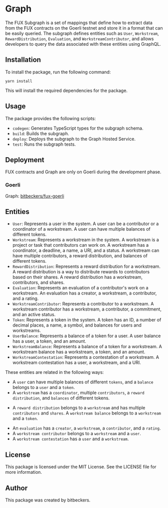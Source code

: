 # Graph

The FUX Subgraph is a set of mappings that define how to extract data from the FUX contracts on the Goerli testnet and store it in a format that can be easily queried. The subgraph defines entities such as `User`, `Workstream`, `RewardDistribution`, `Evaluation`, and `WorkstreamContributor`, and allows developers to query the data associated with these entities using GraphQL.

## Installation

To install the package, run the following command:

`yarn install`

This will install the required dependencies for the package.

## Usage

The package provides the following scripts:

- `codegen`: Generates TypeScript types for the subgraph schema.
- `build`: Builds the subgraph.
- `deploy`: Deploys the subgraph to the Graph Hosted Service.
- `test`: Runs the subgraph tests.

## Deployment

FUX contracts and Graph are only on Goerli during the development phase.

### Goerli

Graph: [bitbeckers/fux-goerli](https://thegraph.com/hosted-service/subgraph/bitbeckers/fux-goerli)

## Entities

- `User`: Represents a user in the system. A user can be a contributor or a coordinator of a workstream. A user can have multiple balances of different tokens.
- `Workstream`: Represents a workstream in the system. A workstream is a project or task that contributors can work on. A workstream has a coordinator, a deadline, a name, a URI, and a status. A workstream can have multiple contributors, a reward distribution, and balances of different tokens.
- `RewardDistribution`: Represents a reward distribution for a workstream. A reward distribution is a way to distribute rewards to contributors based on their shares. A reward distribution has a workstream, contributors, and shares.
- `Evaluation`: Represents an evaluation of a contributor's work on a workstream. An evaluation has a creator, a workstream, a contributor, and a rating.
- `WorkstreamContributor`: Represents a contributor to a workstream. A workstream contributor has a workstream, a contributor, a commitment, and an active status.
- `Token`: Represents a token in the system. A token has an ID, a number of decimal places, a name, a symbol, and balances for users and workstreams.
- `UserBalance`: Represents a balance of a token for a user. A user balance has a user, a token, and an amount.
- `WorkstreamBalance`: Represents a balance of a token for a workstream. A workstream balance has a workstream, a token, and an amount.
- `WorkstreamContestation`: Represents a contestation of a workstream. A workstream contestation has a user, a workstream, and a URI.

These entities are related in the following ways:

- A `user` can have multiple balances of different `tokens`, and a `balance` belongs to a `user` and a `token`.
- A `workstream` has a `coordinator`, multiple `contributors`, a `reward distribution`, and `balances` of different tokens.

* A `reward distribution` belongs to a `workstream` and has multiple `contributors` and `shares`. A `workstream balance` belongs to a `workstream` and a `token`.

- An `evaluation` has a `creator`, a `workstream`, a `contributor`, and a `rating`.
- A `workstream contributor` belongs to a `workstream` and a `user`.
- A `workstream contestation` has a `user` and a `workstream`.

## License

This package is licensed under the MIT License. See the LICENSE file for more information.

## Author

This package was created by bitbeckers.
